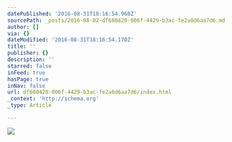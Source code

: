 ```yaml
---
datePublished: '2016-08-31T18:16:54.968Z'
sourcePath: _posts/2016-08-02-df680420-006f-4429-b3ac-fe2a0d6aa7d6.md
author: []
via: {}
dateModified: '2016-08-31T18:16:54.170Z'
title: ''
publisher: {}
description: ''
starred: false
inFeed: true
hasPage: true
inNav: false
url: df680420-006f-4429-b3ac-fe2a0d6aa7d6/index.html
_context: 'http://schema.org'
_type: Article

---
```

![](https://the-grid-user-content.s3-us-west-2.amazonaws.com/23fdacf6-2ef6-44cc-ae8b-95fbcfecfb61.jpg)
